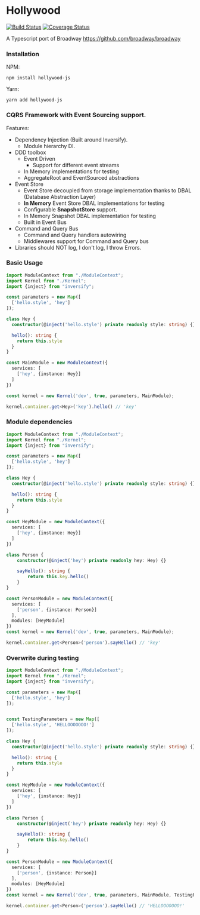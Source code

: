 # Hollywood

[](https://famfonts.com/wp-content/uploads/hollywood-wide.png)
[![Build Status](https://travis-ci.org/jorge07/hollywood.svg?branch=master)](https://travis-ci.org/jorge07/hollywood) [![Coverage Status](https://coveralls.io/repos/github/jorge07/hollywood/badge.svg?branch=master)](https://coveralls.io/github/jorge07/hollywood?branch=master)

A Typescript port of Broadway https://github.com/broadway/broadway

### Installation

NPM:

`npm install hollywood-js`

Yarn:

`yarn add hollywood-js`


### CQRS Framework with Event Sourcing support.

Features:

- Dependency Injection (Built around Inversify).
  - Module hierarchy DI.
- DDD toolbox
  - Event Driven
    - Support for different event streams
  - In Memory implementations for testing
  - AggregateRoot and EventSourced abstractions
- Event Store
  - Event Store decoupled from storage implementation thanks to DBAL (Database Abstraction Layer)
  - **In Memory** Event Store DBAL implementations for testing
  - Configurable **SnapshotStore** support.
  - In Memory Snapshot DBAL implementation for testing
  - Built in Event Bus 
- Command and Query Bus
  - Command and Query handlers autowiring
  - Middlewares support for Command and Query bus
- Libraries should NOT log, I don't log, I throw Errors.


### Basic Usage

```typescript
import ModuleContext from "./ModuleContext";
import Kernel from "./Kernel";
import {inject} from "inversify";

const parameters = new Map([
  ['hello.style', 'hey']
]);

class Hey {
  constructor(@inject('hello.style') private readonly style: string) {}

  hello(): string {
    return this.style
  }
}

const MainModule = new ModuleContext({
  services: [
    ['hey', {instance: Hey}]
  ]
})

const kernel = new Kernel('dev', true, parameters, MainModule);

kernel.container.get<Hey>('key').hello() // 'key'
```
### Module dependencies

```typescript
import ModuleContext from "./ModuleContext";
import Kernel from "./Kernel";
import {inject} from "inversify";

const parameters = new Map([
  ['hello.style', 'hey']
]);

class Hey {
  constructor(@inject('hello.style') private readonly style: string) {}

  hello(): string {
    return this.style
  }
}

const HeyModule = new ModuleContext({
  services: [
    ['hey', {instance: Hey}]
  ]
})

class Person {
    constructor(@inject('hey') private readonly hey: Hey) {}

    sayHello(): string {
        return this.key.hello()
    }
}

const PersonModule = new ModuleContext({
  services: [
    ['person', {instance: Person}]
  ],
  modules: [HeyModule]
})
const kernel = new Kernel('dev', true, parameters, MainModule);

kernel.container.get<Person>('person').sayHello() // 'key'
```

### Overwrite during testing

```typescript
import ModuleContext from "./ModuleContext";
import Kernel from "./Kernel";
import {inject} from "inversify";

const parameters = new Map([
  ['hello.style', 'hey']
]);


const TestingParameters = new Map([
  ['hello.style', 'HELLOOOOOOO!']
]);

class Hey {
  constructor(@inject('hello.style') private readonly style: string) {}

  hello(): string {
    return this.style
  }
}

const HeyModule = new ModuleContext({
  services: [
    ['hey', {instance: Hey}]
  ]
})

class Person {
    constructor(@inject('hey') private readonly hey: Hey) {}

    sayHello(): string {
        return this.key.hello()
    }
}

const PersonModule = new ModuleContext({
  services: [
    ['person', {instance: Person}]
  ],
  modules: [HeyModule]
})
const kernel = new Kernel('dev', true, parameters, MainModule, TestingParameters);

kernel.container.get<Person>('person').sayHello() // 'HELLOOOOOOO!'
```
